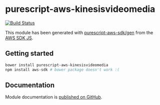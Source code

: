 # purescript-aws-kinesisvideomedia

[![Build Status](https://app.wercker.com/status/5909b9e96d1080804b17a28f72f87b6b/s/master)](https://app.wercker.com/project/byKey/5909b9e96d1080804b17a28f72f87b6b)

This module has been generated with [purescript-aws-sdk/gen](https://github.com/purescript-aws-sdk/gen) from the [AWS SDK JS](https://github.com/aws/aws-sdk-js).

## Getting started

```sh
bower install purescript-aws-kinesisvideomedia
npm install aws-sdk # bower package doesn't work :(
```

## Documentation

Module documentation is [published on GitHub](https://github.com/purescript-aws-sdk/purescript-aws-kinesisvideomedia/tree/master/docs).
